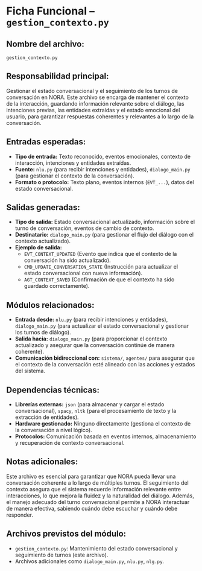 # Ficha Funcional – `gestion_contexto.py`

## Nombre del archivo:
`gestion_contexto.py`

## Responsabilidad principal:
Gestionar el estado conversacional y el seguimiento de los turnos de conversación en NORA. Este archivo se encarga de mantener el contexto de la interacción, guardando información relevante sobre el diálogo, las intenciones previas, las entidades extraídas y el estado emocional del usuario, para garantizar respuestas coherentes y relevantes a lo largo de la conversación.

## Entradas esperadas:
- **Tipo de entrada:** Texto reconocido, eventos emocionales, contexto de interacción, intenciones y entidades extraídas.
- **Fuente:** `nlu.py` (para recibir intenciones y entidades), `dialogo_main.py` (para gestionar el contexto de la conversación).
- **Formato o protocolo:** Texto plano, eventos internos (`EVT_...`), datos del estado conversacional.

## Salidas generadas:
- **Tipo de salida:** Estado conversacional actualizado, información sobre el turno de conversación, eventos de cambio de contexto.
- **Destinatario:** `dialogo_main.py` (para gestionar el flujo del diálogo con el contexto actualizado).
- **Ejemplo de salida:**
  - `EVT_CONTEXT_UPDATED` (Evento que indica que el contexto de la conversación ha sido actualizado).
  - `CMD_UPDATE_CONVERSATION_STATE` (Instrucción para actualizar el estado conversacional con nueva información).
  - `AGT_CONTEXT_SAVED` (Confirmación de que el contexto ha sido guardado correctamente).

## Módulos relacionados:
- **Entrada desde:** `nlu.py` (para recibir intenciones y entidades), `dialogo_main.py` (para actualizar el estado conversacional y gestionar los turnos de diálogo).
- **Salida hacia:** `dialogo_main.py` (para proporcionar el contexto actualizado y asegurar que la conversación continúe de manera coherente).
- **Comunicación bidireccional con:** `sistema/`, `agentes/` para asegurar que el contexto de la conversación esté alineado con las acciones y estados del sistema.

## Dependencias técnicas:
- **Librerías externas:** `json` (para almacenar y cargar el estado conversacional), `spacy`, `nltk` (para el procesamiento de texto y la extracción de entidades).
- **Hardware gestionado:** Ninguno directamente (gestiona el contexto de la conversación a nivel lógico).
- **Protocolos:** Comunicación basada en eventos internos, almacenamiento y recuperación de contexto conversacional.

## Notas adicionales:
Este archivo es esencial para garantizar que NORA pueda llevar una conversación coherente a lo largo de múltiples turnos. El seguimiento del contexto asegura que el sistema recuerde información relevante entre interacciones, lo que mejora la fluidez y la naturalidad del diálogo. Además, el manejo adecuado del turno conversacional permite a NORA interactuar de manera efectiva, sabiendo cuándo debe escuchar y cuándo debe responder.

## Archivos previstos del módulo:
- `gestion_contexto.py`: Mantenimiento del estado conversacional y seguimiento de turnos (este archivo).
- Archivos adicionales como `dialogo_main.py`, `nlu.py`, `nlg.py`.
